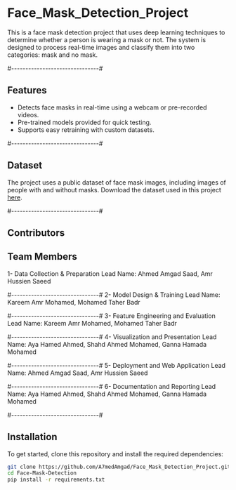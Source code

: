 # Face_Mask_Detection_Project
This is a face mask detection project that uses deep learning techniques to determine whether a person is wearing a mask or not. The system is designed to process real-time images and classify them into two categories: mask and no mask.

#-------------------------------#
## Features
- Detects face masks in real-time using a webcam or pre-recorded videos.
- Pre-trained models provided for quick testing.
- Supports easy retraining with custom datasets.

#-------------------------------#
## Dataset
The project uses a public dataset of face mask images, including images of people with and without masks. Download the dataset used in this project [here](https://www.kaggle.com/datasets/omkargurav/face-mask-dataset/code).

#-------------------------------#
## Contributors
## Team Members
1- Data Collection & Preparation Lead
Name: Ahmed Amgad Saad, Amr Hussien Saeed

#-------------------------------#
2- Model Design & Training Lead
Name: Kareem Amr Mohamed, Mohamed Taher Badr

#-------------------------------#
3- Feature Engineering and Evaluation Lead
Name: Kareem Amr Mohamed, Mohamed Taher Badr

#-------------------------------#
4- Visualization and Presentation Lead
Name: Aya Hamed Ahmed, Shahd Ahmed Mohamed, Ganna Hamada Mohamed 

#-------------------------------#
5- Deployment and Web Application Lead
Name: Ahmed Amgad Saad, Amr Hussien Saeed

#-------------------------------#
6- Documentation and Reporting Lead
Name: Aya Hamed Ahmed, Shahd Ahmed Mohamed, Ganna Hamada Mohamed 

#-------------------------------#
## Installation
To get started, clone this repository and install the required dependencies:
```bash
git clone https://github.com/A7medAmgad/Face_Mask_Detection_Project.git
cd Face-Mask-Detection
pip install -r requirements.txt
